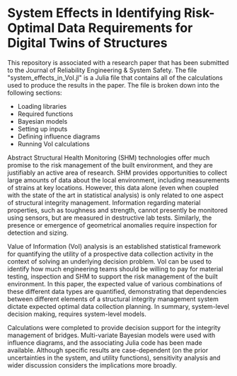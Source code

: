 # System Effects in Identifying Risk-Optimal Data Requirements for Digital Twins of Structures

This repository is associated with a research paper that has been submitted to the Journal of Reliability Engineering & System Safety.
The file "system_effects_in_VoI.jl" is a Julia file that contains all of the calculations used to produce the results in the paper. The file is broken down into the following sections:
 - Loading libraries
 - Required functions
 - Bayesian models
 - Setting up inputs
 - Defining influence diagrams
 - Running VoI calculations
 
Abstract
Structural Health Monitoring (SHM) technologies offer much promise to the risk management of the built environment, and they are justifiably an active area of research. SHM provides opportunities to collect large amounts of data about the local environment, including measurements of strains at key locations. However, this data alone (even when coupled with the state of the art in statistical analysis) is only related to one aspect of structural integrity management. Information regarding material properties, such as toughness and strength, cannot presently be monitored using sensors, but are measured in destructive lab tests. Similarly, the presence or emergence of geometrical anomalies require inspection for detection and sizing.

Value of Information (VoI) analysis is an established statistical framework for quantifying the utility of a prospective data collection activity in the context of solving an underlying decision problem. VoI can be used to identify how much engineering teams should be willing to pay for material testing, inspection and SHM to support the risk management of the built environment. In this paper, the expected value of various combinations of these different data types are quantified, demonstrating that dependencies between different elements of a structural integrity management system dictate expected optimal data collection planning. In summary, system-level decision making, requires system-level models.

Calculations were completed to provide decision support for the integrity management of bridges. Multi-variate Bayesian models were used with influence diagrams, and the associating Julia code has been made available. Although specific results are case-dependent (on the prior uncertainties in the system, and utility functions), sensitivity analysis and wider discussion considers the implications more broadly.
